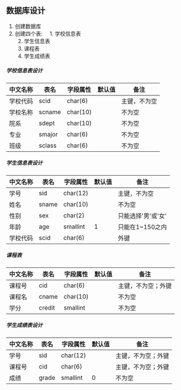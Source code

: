 ## 数据库设计

1. 创建数据库
2. 创建四个表:  
   1. 学校信息表  
   2. 学生信息表   
   3. 课程表    
   4. 学生成绩表
##### 学校信息表设计
| 中文名称 | 表名 | 字段属性 | 默认值 | 备注 |
|---------|-----|---------|--------|-----|  
| 学校代码 | scid | char(6) |   | 主键，不为空 |  
| 学校名称 | scname | char(10) |   | 不为空 |  
| 院系 | sdept | char(10) |   | 不为空 |  
| 专业 | smajor | char(6) |   | 不为空 |
| 班级 | sclass | char(6) |   | 不为空 |   
##### 学生信息表设计
| 中文名称 | 表名 | 字段属性 | 默认值 | 备注 |
|---------|-----|---------|--------|-----|  
| 学号 | sid | char(12) |   | 主键，不为空 |  
| 姓名 | sname | char(10) |   | 不为空 |  
| 性别 | sex | char(2) |   | 只能选择'男'或'女' |  
| 年龄 | age | smallint | 1 | 只能在1~150之内 |
| 学校代码 | scid | char(6) |   | 外键 |
##### 课程表
| 中文名称 | 表名 | 字段属性 | 默认值 | 备注 |
|---------|-----|---------|--------|-----|  
| 课程号 | cid | char(6) |   | 主键，不为空；外键 |  
| 课程名 | cname | char(10) |   | 不为空 |   
| 学分 | credit | smallint |  | 不为空 |
##### 学生成绩表设计
| 中文名称 | 表名 | 字段属性 | 默认值 | 备注 |
|---------|-----|---------|--------|-----|  
| 学号 | sid | char(12) |   | 主键，不为空；外键 |  
| 课程号 | cid | char(6) |   | 主键，不为空；外键 |   
| 成绩 | grade | smallint | 0 | 不为空 |
